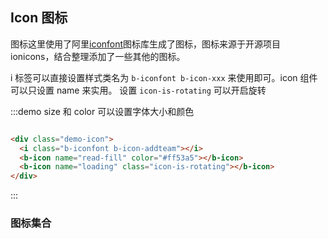 ## Icon 图标

<div class="global-anchor">
  <b-anchor :scroll-offset="100">
    <b-anchor-link href="#icon-tu-biao" title="Icon 图标"></b-anchor-link>
    <b-anchor-link href="#tu-biao-ji-he" title="图标集合"></b-anchor-link>
  </b-anchor>
</div>

图标这里使用了阿里[iconfont](https://www.iconfont.cn/)图标库生成了图标，图标来源于开源项目 ionicons，结合整理添加了一些其他的图标。

i 标签可以直接设置样式类名为 `b-iconfont b-icon-xxx` 来使用即可。icon 组件可以只设置 name 来实用。 设置 `icon-is-rotating` 可以开启旋转

:::demo size 和 color 可以设置字体大小和颜色

```html

<div class="demo-icon">
  <i class="b-iconfont b-icon-addteam"></i>
  <b-icon name="read-fill" color="#ff53a5"></b-icon>
  <b-icon name="loading" class="icon-is-rotating"></b-icon>
</div>
```

:::

### 图标集合

<icon-pane/>

